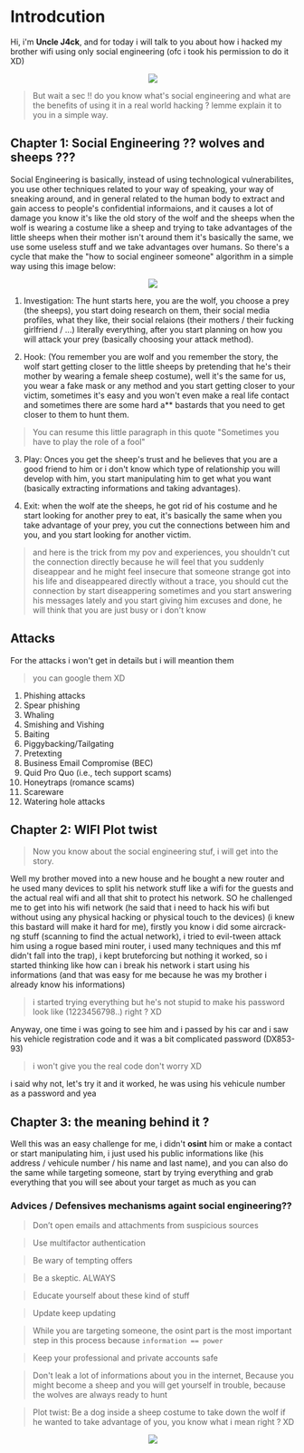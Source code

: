 # Introdcution


Hi, i'm **Uncle J4ck**, and for today i will talk to you about how i hacked my brother wifi using only social engineering (ofc i took his permission to do it XD)


<p align="center">
  <img src="https://c.tenor.com/CgGUXc-LDc4AAAAM/hacker-pc.gif"/>
</p>

> But wait a sec !! do you know what's social engineering and what are the benefits of using it in a real world hacking ? lemme explain it to you in a simple way. 

## Chapter 1: Social Engineering ?? wolves and sheeps ??? 

Social Engineering is basically, instead of using technological vulnerabilites, you use other techniques related to your way of speaking, your way of sneaking around, and in general related to the human body to extract and gain access to people's confidential informaions, and it causes a lot of damage you know it's like the old story of the wolf and the sheeps when the wolf is wearing a costume like a sheep and trying to take advantages of the little sheeps when their mother isn't around them it's basically the same, we use some useless stuff and we take advantages over humans. So there's a cycle that make the "how to social engineer someone" algorithm in a simple way using this image below:


<p align="center">
  <img src="https://i.imgur.com/HNL8mut.jpg"/>
</p>

1. Investigation: The hunt starts here, you are the wolf, you choose a prey (the sheeps), you start doing research on them, their social media profiles, what they like, their social relaions (their mothers / their fucking girlfriend / ...) literally everything, after you start planning on how you will attack your prey (basically choosing your attack method).

2. Hook: (You remember you are wolf and you remember the story, the wolf start getting closer to the little sheeps by pretending that he's their mother by wearing a female sheep costume), well it's the same for us, you wear a fake mask or any method and you start getting closer to your victim, sometimes it's easy and you won't even make a real life contact and sometimes there are some hard a** bastards that you need to get closer to them to hunt them.

> You can resume this little paragraph in this quote "Sometimes you have to play the role of a fool"


3. Play: Onces you get the sheep's trust and he believes that you are a good friend to him or i don't know which type of relationship you will develop with him, you start manipulating him to get what you want (basically extracting informations and taking advantages).

4. Exit: when the wolf ate the sheeps, he got rid of his costume and he start looking for another prey to eat, it's basically the same when you take advantage of your prey, you cut the connections between him and you, and you start looking for another victim.


> and here is the trick from my pov and experiences, you shouldn't cut the connection directly because he will feel that you suddenly diseappear and he might feel insecure that someone strange got into his life and diseappeared directly without a trace, you should cut the connection by start diseappering sometimes and you start answering his messages lately and you start giving him excuses and done, he will think that you are just busy or i don't know 

## Attacks

For the attacks i won't get in details but i will meantion them 
> you can google them XD

1.    Phishing attacks
2.    Spear phishing
3.    Whaling
4.    Smishing and Vishing
4.    Baiting
5.    Piggybacking/Tailgating
6.    Pretexting
7.    Business Email Compromise (BEC)
8.    Quid Pro Quo (i.e., tech support scams)
9.    Honeytraps (romance scams)
10.    Scareware
11.    Watering hole attacks


## Chapter 2: WIFI Plot twist

> Now you know about the social engineering stuf, i will get into the story.

Well my brother moved into a new house and he bought a new router and he used many devices to split his network stuff like a wifi for the guests and the actual real wifi and all that shit to protect his network. SO he challenged me to get into his wifi network (he said that i need to hack his wifi but without using any physical hacking or physical touch to the devices) (i knew this bastard will make it hard for me), firstly you know i did some aircrack-ng stuff (scanning to find the actual network), i tried to evil-tween attack him using a rogue based mini router, i used many techniques and this mf didn't fall into the trap), i kept bruteforcing but nothing it worked, so i started thinking like how can i break his network i start using his informations (and that was easy for me because he was my brother i already know his informations) 
> i started trying everything but he's not stupid to make his password look like (1223456798..) right ? XD

Anyway, one time i was going to see him and i passed by his car and i saw his vehicle registration code and it was a bit complicated password (DX853-93)

> i won't give you the real code don't worry XD

i said why not, let's try it and it worked, he was using his vehicule number as a password and yea


## Chapter 3: the meaning behind it ? 

Well this was an easy challenge for me, i didn't **osint** him or make a contact or start manipulating him, i just used his public informations like (his address / vehicule number / his name and last name), and you can also do the same while targeting someone, start by trying everything and grab everything that you will see about your target as much as you can

### Advices / Defensives mechanisms againt social engineering??

> Don’t open emails and attachments from suspicious sources

> Use multifactor authentication

> Be wary of tempting offers

> Be a skeptic. ALWAYS

> Educate yourself about these kind of stuff

> Update keep updating 

> While you are targeting someone, the osint part is the most important step in this process because `information == power` 

> Keep your professional and private accounts safe

> Don't leak a lot of informations about you in the internet, Because you might become a sheep and you will get yourself in trouble, because the wolves are always ready to hunt 

> Plot twist: Be a dog inside a sheep costume to take down the wolf if he wanted to take advantage of you, you know what i mean right ? XD

<p align="center">
  <img src="https://i.imgur.com/sgl4WX7.jpg"/>
</p>